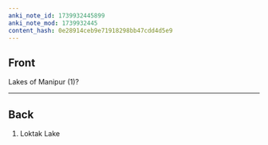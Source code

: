 ```yaml
---
anki_note_id: 1739932445899
anki_note_mod: 1739932445
content_hash: 0e28914ceb9e71918298bb47cdd4d5e9
---
```


## Front

Lakes of Manipur (1)?

<hr/>

## Back

1. Loktak Lake